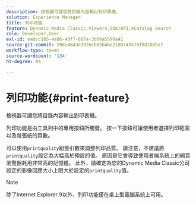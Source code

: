 ```yaml
---
description: 檢視器可讓您將目錄內容輸出到印表機。
solution: Experience Manager
title: 列印功能
feature: Dynamic Media Classic,Viewers,SDK/API,eCatalog Search
role: Developer,User
exl-id: eadcc105-4a86-40f7-867a-3b09a5599a41
source-git-commit: 206e4643e3926cb85b4be2189743578f88180be7
workflow-type: tm+mt
source-wordcount: '134'
ht-degree: 0%

---
```


# 列印功能{#print-feature}

檢視器可讓您將目錄內容輸出到印表機。

列印功能是由工具列中的專用按鈕所觸發。 按一下按鈕可讓使用者選擇列印範圍以及每張紙的頁數。

可以使用`printquality`組態引數來調整列印品質。 請注意，不建議將`printquality`設定為大幅高於預設的值。 原因是它會導致使用者端系統上的網頁瀏覽器耗用非常高的記憶體。 此外，請確定為您的Dynamic Media Classic公司設定的影像回應大小上限大於設定的`printquality`值。

>[!NOTE]
>
>除了Internet Explorer 9以外，列印功能僅在桌上型電腦系統上可用。
